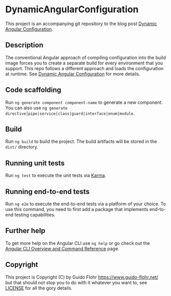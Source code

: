 # DynamicAngularConfiguration

This project is an accompanying git repository to the blog post
[Dynamic Angular Configuration](https://www.guido-flohr.net/dynamic-angular-configuration/).

## Description

The conventional Angular approach of compiling configuration into the build
image forces you to create a separate build for every environment that
you support. This repo follows a different approach and loads the configuration
at runtime. See [Dynamic Angular
Configuration](https://www.guido-flohr.net/dynamic-angular-configuration/) for
more details.

## Code scaffolding

Run `ng generate component component-name` to generate a new component. You can also use `ng generate directive|pipe|service|class|guard|interface|enum|module`.

## Build

Run `ng build` to build the project. The build artifacts will be stored in the `dist/` directory.

## Running unit tests

Run `ng test` to execute the unit tests via [Karma](https://karma-runner.github.io).

## Running end-to-end tests

Run `ng e2e` to execute the end-to-end tests via a platform of your choice. To use this command, you need to first add a package that implements end-to-end testing capabilities.

## Further help

To get more help on the Angular CLI use `ng help` or go check out the [Angular CLI Overview and Command Reference](https://angular.io/cli) page.

## Copyright

This project is Copyright (C) by Guido Flohr <https://www.guido-flohr.net/> but
that should not stop you to do with it whatever you want to, see
[LICENSE](./LICENSE) for all the gory details.
